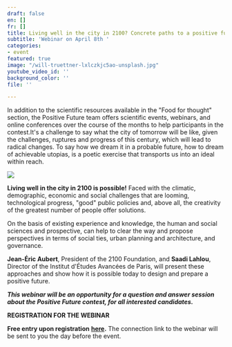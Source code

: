 ```yaml
---
draft: false
en: []
fr: []
title: Living well in the city in 2100? Concrete paths to a positive future
subtitle: 'Webinar on April 8th '
categories:
- event
featured: true
image: "/will-truettner-lxlczkjc5ao-unsplash.jpg"
youtube_video_id: ''
background_color: ''
file: ''

---
```

In addition to the scientific resources available in the "Food for thought" section, the Positive Future team offers scientific events, webinars, and online conferences over the course of the months to help participants in the contest.It's a challenge to say what the city of tomorrow will be like, given the challenges, ruptures and progress of this century, which will lead to radical changes. To say how we dream it in a probable future, how to dream of achievable utopias, is a poetic exercise that transports us into an ideal within reach.

![](/webinaire_8avril_en.jpg)

**Living well in the city in 2100 is possible!** Faced with the climatic, demographic, economic and social challenges that are looming, technological progress, "good" public policies and, above all, the creativity of the greatest number of people offer solutions.

On the basis of existing experience and knowledge, the human and social sciences and prospective, can help to clear the way and propose perspectives in terms of social ties, urban planning and architecture, and governance.

**Jean-Éric Aubert**, President of the 2100 Foundation, and **Saadi Lahlou**, Director of the Institut d'Études Avancées de Paris, will present these approaches and show how it is possible today to design and prepare a positive future.

**_This webinar will be an opportunity for a question and answer session about the Positive Future contest, for all interested candidates._**

**REGISTRATION FOR THE WEBINAR**

**Free entry upon registration** [**here**](https://www.weezevent.com/bien-vivre-dans-la-ville-en-2100-des-pistes-concretes)**.** The connection link to the webinar will be sent to you the day before the event.